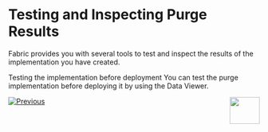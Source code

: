 # Testing and Inspecting Purge Results

Fabric provides you with several tools to test and inspect the results of the implementation you have created. 



Testing the implementation before deployment
You can test the purge implementation before deploying it by using the Data Viewer. 




[![Previous](/articles/images/Previous.png)](/articles/37_libraries/purging/01_purge_overview.md)[<img align="right" width="60" height="54" src="/articles/images/Next.png">](/articles/37_libraries/purging/03_purge_project_creation.md)
